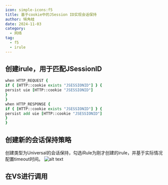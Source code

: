 ```yaml
---
icon: simple-icons:f5
title: 基于cookie中的JSession ID实现会话保持
author: 犄角蛙
date: 2024-11-03
category:
  - 网络
tag:
  - f5
  - irule
---
```


## 创建irule，用于匹配JSessionID

```tcl
when HTTP_REQUEST {
if { [HTTP::cookie exists "JSESSIONID"] } {
persist uie [HTTP::cookie "JSESSIONID"]
}
}
when HTTP_RESPONSE {
if { [HTTP::cookie exists "JSESSIONID"] } {
persist add uie [HTTP::cookie "JSESSIONID"]
}
}
```

## 创建新的会话保持策略

创建类型为Universal的会话保持，勾选iRule为刚才创建的irule，并基于实际情况配置timeout时间。
![alt text](https://img.jinguo.link/d/image-20241103132900101.png)

## 在VS进行调用
